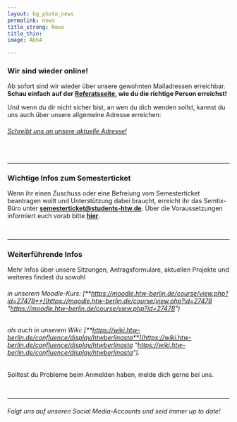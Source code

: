 ```yaml
---
layout: bg_photo_news
permalink: news
title_strong: News
title_thin: 
image: Abb4

---
```

### Wir sind wieder online!

Ab sofort sind wir wieder über unsere gewohnten Mailadressen erreichbar. **Schau einfach auf der** [**Referatsseite**](https://astahtwberlin.github.io/referate)**, wie du die richtige Person erreichst!**

Und wenn du dir nicht sicher bist, an wen du dich wenden sollst, kannst du uns auch über unsere allgemeine Adresse erreichen:

###### [Schreibt uns an unsere aktuelle Adresse!](mailto:asta@students-htw.de)

<br>

***

### Wichtige Infos zum Semesterticket

Wenn ihr einen Zuschuss oder eine Befreiung vom Semesterticket beantragen wollt und Unterstützung dabei braucht, erreicht ihr das Semtix-Büro unter [**semesterticket@students-htw.de**](mailto:semesterticket@students-htw.de). Über die Voraussetzungen informiert euch vorab bitte [**hier**](https://www.htw-berlin.de/studium/studienorganisation/semesterbeitraege/befreiung-vom-semesterticket/).

<br>

***

### Weiterführende Infos

Mehr Infos über unsere Sitzungen, Antragsformulare, aktuellen Projekte und weiteres findest du sowohl

###### in unserem Moodle-Kurs: [**https://moodle.htw-berlin.de/course/view.php?id=27478**](https://moodle.htw-berlin.de/course/view.php?id=27478 "https://moodle.htw-berlin.de/course/view.php?id=27478")

###### als auch in unserem Wiki: [**https://wiki.htw-berlin.de/confluence/display/htwberlinasta**](https://wiki.htw-berlin.de/confluence/display/htwberlinasta "https://wiki.htw-berlin.de/confluence/display/htwberlinasta").

Solltest du Probleme beim Anmelden haben, melde dich gerne bei uns.

<br>

***

###### Folgt uns auf unseren Social Media-Accounts und seid immer up to date!